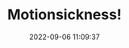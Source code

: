 ---
date: 2022-09-06 11:09:37
title: 'Motionsickness!'	
tags: [free]
price: Free	
link: https://gamejolt.com/games/motionsickness/601247	
discord: http://discord.gg/vXKrvpV	
twitter: https://twitter.com/AndreaDProjects
---